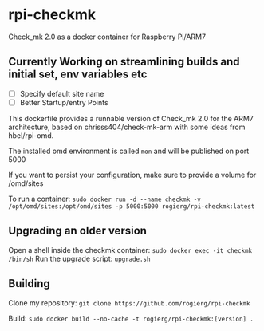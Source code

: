 # rpi-checkmk
Check_mk 2.0 as a docker container for Raspberry Pi/ARM7

## Currently Working on streamlining builds and initial set, env variables etc
- [ ] Specify default site name
- [ ] Better Startup/entry Points

This dockerfile provides a runnable version of Check_mk 2.0 for the ARM7 architecture, based on chrisss404/check-mk-arm with some ideas from hbel/rpi-omd.

The installed omd environment is called `mon` and will be published on port 5000

If you want to persist your configuration, make sure to provide a volume for /omd/sites

To run a container:
`sudo docker run -d --name checkmk -v /opt/omd/sites:/opt/omd/sites -p 5000:5000 rogierg/rpi-checkmk:latest`

## Upgrading an older version
Open a shell inside the checkmk container:
`sudo docker exec -it checkmk /bin/sh`
Run the upgrade script:
`upgrade.sh`

## Building
Clone my repository:
`git clone https://github.com/rogierg/rpi-checkmk`

Build:
`sudo docker build --no-cache -t rogierg/rpi-checkmk:[version] .`
